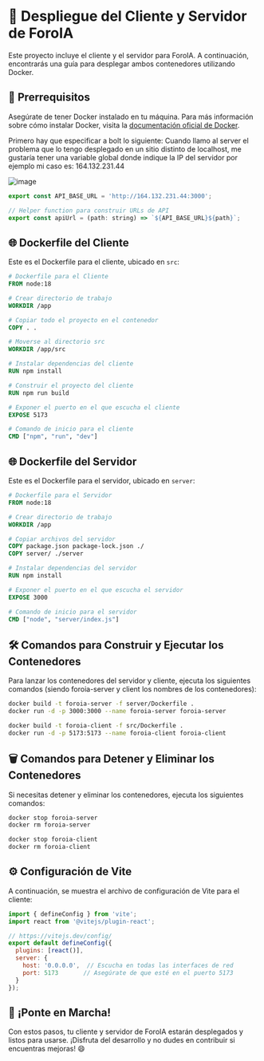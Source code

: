 # 🚀 Despliegue del Cliente y Servidor de ForoIA

Este proyecto incluye el cliente y el servidor para ForoIA. A continuación, encontrarás una guía para desplegar ambos contenedores utilizando Docker.

## 📌 Prerrequisitos

Asegúrate de tener Docker instalado en tu máquina. Para más información sobre cómo instalar Docker, visita la [documentación oficial de Docker](https://docs.docker.com/get-docker/).

Primero hay que especificar a bolt lo siguiente: Cuando llamo al server el problema que lo tengo desplegado en un sitio distinto de localhost, me gustaría tener una variable global donde indique la IP del servidor por ejemplo mi caso es: 164.132.231.44

![image](https://github.com/user-attachments/assets/cd320d20-d44e-42f7-98ec-7ebb5c58b5fc)

```javascript
export const API_BASE_URL = 'http://164.132.231.44:3000';

// Helper function para construir URLs de API
export const apiUrl = (path: string) => `${API_BASE_URL}${path}`;

````


## 🌐 Dockerfile del Cliente

Este es el Dockerfile para el cliente, ubicado en `src`:

```dockerfile
# Dockerfile para el Cliente
FROM node:18

# Crear directorio de trabajo
WORKDIR /app

# Copiar todo el proyecto en el contenedor
COPY . .

# Moverse al directorio src
WORKDIR /app/src

# Instalar dependencias del cliente
RUN npm install

# Construir el proyecto del cliente
RUN npm run build

# Exponer el puerto en el que escucha el cliente
EXPOSE 5173

# Comando de inicio para el cliente
CMD ["npm", "run", "dev"]
```

## 🌐 Dockerfile del Servidor

Este es el Dockerfile para el servidor, ubicado en `server`:

```dockerfile
# Dockerfile para el Servidor
FROM node:18

# Crear directorio de trabajo
WORKDIR /app

# Copiar archivos del servidor
COPY package.json package-lock.json ./
COPY server/ ./server

# Instalar dependencias del servidor
RUN npm install

# Exponer el puerto en el que escucha el servidor
EXPOSE 3000

# Comando de inicio para el servidor
CMD ["node", "server/index.js"]
```

## 🛠️ Comandos para Construir y Ejecutar los Contenedores

Para lanzar los contenedores del servidor y cliente, ejecuta los siguientes comandos (siendo foroia-server y client los nombres de los contenedores):

```bash
docker build -t foroia-server -f server/Dockerfile .
docker run -d -p 3000:3000 --name foroia-server foroia-server

docker build -t foroia-client -f src/Dockerfile .
docker run -d -p 5173:5173 --name foroia-client foroia-client
```

## 🗑️ Comandos para Detener y Eliminar los Contenedores

Si necesitas detener y eliminar los contenedores, ejecuta los siguientes comandos:

```bash
docker stop foroia-server
docker rm foroia-server

docker stop foroia-client
docker rm foroia-client
```

## ⚙️ Configuración de Vite

A continuación, se muestra el archivo de configuración de Vite para el cliente:

```javascript
import { defineConfig } from 'vite';
import react from '@vitejs/plugin-react';

// https://vitejs.dev/config/
export default defineConfig({
  plugins: [react()],
  server: {
    host: '0.0.0.0',  // Escucha en todas las interfaces de red
    port: 5173       // Asegúrate de que esté en el puerto 5173
  }
});
```

## 🚀 ¡Ponte en Marcha!

Con estos pasos, tu cliente y servidor de ForoIA estarán desplegados y listos para usarse. ¡Disfruta del desarrollo y no dudes en contribuir si encuentras mejoras! 😄
